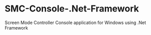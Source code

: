 # SMC-Console-.Net-Framework
Screen Mode Controller Console application for Windows using .Net Framework
